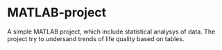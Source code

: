 # MATLAB-project
A simple MATLAB project, which include statistical analysys of data. The project try to undersand trends of life quality based on tables.
